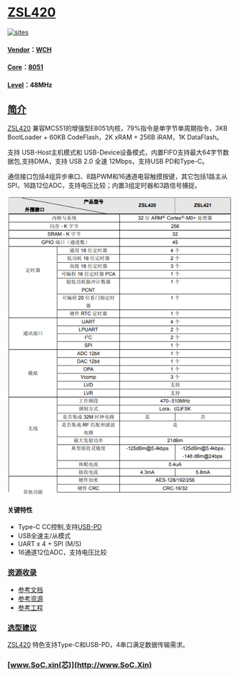 ﻿# [ZSL420](https://github.com/SoCXin/ZSL420)

[![sites](http://182.61.61.133/link/resources/SoC.png)](http://www.SoC.Xin)

#### [Vendor](https://github.com/SoCXin/Vendor)：[WCH](http://www.wch.cn/)
#### [Core](https://github.com/SoCXin/8051)：[8051](https://github.com/SoCXin/8051)
#### [Level](https://github.com/SoCXin/Level)：48MHz
## [简介](https://github.com/SoCXin/ZSL420/wiki)

[ZSL420](https://github.com/SoCXin/ZSL420) 兼容MCS51的增强型E8051内核，79%指令是单字节单周期指令，3KB BootLoader + 60KB CodeFlash，2K xRAM + 256B iRAM，1K DataFlash。

支持 USB-Host主机模式和 USB-Device设备模式，内置FIFO支持最大64字节数据包,支持DMA，支持 USB 2.0 全速 12Mbps，支持USB PD和Type-C。

通信接口包括4组异步串口、8路PWM和16通道电容触摸按键，其它包括1路主从SPI，16路12位ADC，支持电压比较；内置3组定时器和3路信号捕捉。

[![sites](docs/ZSL420.png)](http://www.wch.cn/products/ZSL420.html)

#### 关键特性

* Type-C CC控制,支持[USB-PD](https://github.com/Qful/PD)
* USB全速主/从模式
* UART x 4 + SPI (M/S)
* 16通道12位ADC，支持电压比较

### [资源收录](https://github.com/SoCXin/ZSL420)

* [参考文档](docs/)
* [参考资源](src/)
* [参考工程](project/)

### [选型建议](https://github.com/SoCXin)

[ZSL420](https://github.com/SoCXin/ZSL420) 特色支持Type-C和USB-PD，4串口满足数据传输需求。

###  [www.SoC.xin(芯)](http://www.SoC.Xin)

